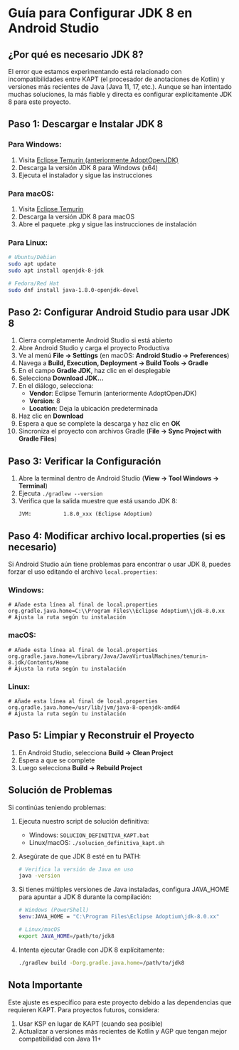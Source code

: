 # Guía para Configurar JDK 8 en Android Studio

## ¿Por qué es necesario JDK 8?

El error que estamos experimentando está relacionado con incompatibilidades entre KAPT (el procesador de anotaciones de Kotlin) y versiones más recientes de Java (Java 11, 17, etc.). Aunque se han intentado muchas soluciones, la más fiable y directa es configurar explícitamente JDK 8 para este proyecto.

## Paso 1: Descargar e Instalar JDK 8

### Para Windows:
1. Visita [Eclipse Temurin (anteriormente AdoptOpenJDK)](https://adoptium.net/temurin/releases/?version=8)
2. Descarga la versión JDK 8 para Windows (x64)
3. Ejecuta el instalador y sigue las instrucciones

### Para macOS:
1. Visita [Eclipse Temurin](https://adoptium.net/temurin/releases/?version=8)
2. Descarga la versión JDK 8 para macOS
3. Abre el paquete .pkg y sigue las instrucciones de instalación

### Para Linux:
```bash
# Ubuntu/Debian
sudo apt update
sudo apt install openjdk-8-jdk

# Fedora/Red Hat
sudo dnf install java-1.8.0-openjdk-devel
```

## Paso 2: Configurar Android Studio para usar JDK 8

1. Cierra completamente Android Studio si está abierto
2. Abre Android Studio y carga el proyecto Productiva
3. Ve al menú **File → Settings** (en macOS: **Android Studio → Preferences**)
4. Navega a **Build, Execution, Deployment → Build Tools → Gradle**
5. En el campo **Gradle JDK**, haz clic en el desplegable
6. Selecciona **Download JDK...**
7. En el diálogo, selecciona:
   - **Vendor**: Eclipse Temurin (anteriormente AdoptOpenJDK)
   - **Version**: 8
   - **Location**: Deja la ubicación predeterminada
8. Haz clic en **Download**
9. Espera a que se complete la descarga y haz clic en **OK**
10. Sincroniza el proyecto con archivos Gradle (**File → Sync Project with Gradle Files**)

## Paso 3: Verificar la Configuración

1. Abre la terminal dentro de Android Studio (**View → Tool Windows → Terminal**)
2. Ejecuta `./gradlew --version`
3. Verifica que la salida muestre que está usando JDK 8:
   ```
   JVM:          1.8.0_xxx (Eclipse Adoptium)
   ```

## Paso 4: Modificar archivo local.properties (si es necesario)

Si Android Studio aún tiene problemas para encontrar o usar JDK 8, puedes forzar el uso editando el archivo `local.properties`:

### Windows:
```properties
# Añade esta línea al final de local.properties
org.gradle.java.home=C:\\Program Files\\Eclipse Adoptium\\jdk-8.0.xx
# Ajusta la ruta según tu instalación
```

### macOS:
```properties
# Añade esta línea al final de local.properties
org.gradle.java.home=/Library/Java/JavaVirtualMachines/temurin-8.jdk/Contents/Home
# Ajusta la ruta según tu instalación
```

### Linux:
```properties
# Añade esta línea al final de local.properties
org.gradle.java.home=/usr/lib/jvm/java-8-openjdk-amd64
# Ajusta la ruta según tu instalación
```

## Paso 5: Limpiar y Reconstruir el Proyecto

1. En Android Studio, selecciona **Build → Clean Project**
2. Espera a que se complete
3. Luego selecciona **Build → Rebuild Project**

## Solución de Problemas

Si continúas teniendo problemas:

1. Ejecuta nuestro script de solución definitiva:
   - Windows: `SOLUCION_DEFINITIVA_KAPT.bat`
   - Linux/macOS: `./solucion_definitiva_kapt.sh`

2. Asegúrate de que JDK 8 esté en tu PATH:
   ```bash
   # Verifica la versión de Java en uso
   java -version
   ```

3. Si tienes múltiples versiones de Java instaladas, configura JAVA_HOME para apuntar a JDK 8 durante la compilación:
   ```bash
   # Windows (PowerShell)
   $env:JAVA_HOME = "C:\Program Files\Eclipse Adoptium\jdk-8.0.xx"
   
   # Linux/macOS
   export JAVA_HOME=/path/to/jdk8
   ```

4. Intenta ejecutar Gradle con JDK 8 explícitamente:
   ```bash
   ./gradlew build -Dorg.gradle.java.home=/path/to/jdk8
   ```

## Nota Importante

Este ajuste es específico para este proyecto debido a las dependencias que requieren KAPT. Para proyectos futuros, considera:

1. Usar KSP en lugar de KAPT (cuando sea posible)
2. Actualizar a versiones más recientes de Kotlin y AGP que tengan mejor compatibilidad con Java 11+